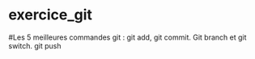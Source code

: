 # exercice_git












#Les 5 meilleures commandes git : git add, git commit. Git branch et git switch. git push